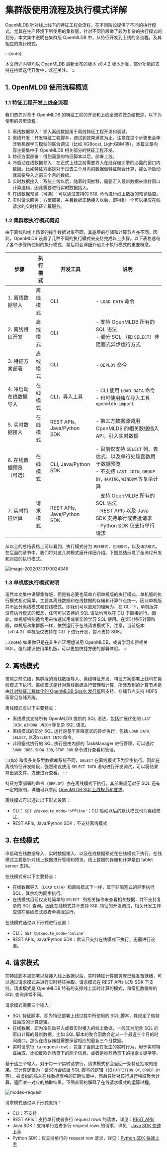 # 集群版使用流程及执行模式详解

OpenMLDB 针对线上线下的特征工程全流程，在不同阶段提供了不同的执行模式。尤其在生产环境下所使用的集群版，针对不同阶段做了较为复杂的执行模式的划分。本文集中说明在集群版 OpenMLDB 中，从特征开发到上线的全流程，及其相应的执行模式。

:::{note}

本文所述内容均以 OpenMLDB 最新发布的版本 v0.4.2 版本为准，部分功能的支持在持续迭代开发中，欢迎关注。
:::

## 1. OpenMLDB 使用流程概览

### 1.1 特征工程开发上线全流程

我们首先对基于 OpenMLDB 的特征工程的开发和上线全流程做总结概述，以下为使用的典型流程：

1. 离线数据导入：导入离线数据用于离线特征工程开发和调试。
2. 离线开发：开发特征工程脚本，调试到效果满意为止。注意在这个步骤里会牵涉到机器学习模型的联合调试（比如 XGBoost, LightGBM 等），本篇文章内容主要集中于 OpenMLDB 相关部分的特征工程开发。
3. 特征方案部署：得到满意的特征脚本以后，部署上线。
4. 冷启动在线数据导入：在正式上线之前需要导入在线存储引擎的必需的窗口内数据。比如特征方案是对于过去三个月内的数据做特征聚合计算，那么冷启动就需要导入之前三个月的数据。
4. 实时数据接入：系统上线以后，随着时间推移，需要汇入最新数据来维持窗口计算逻辑，因此需要进行实时数据接入。
5. 在线数据预览（可选）：可以通过支持的 SQL 命令进行线上数据的预览检查。
6. 实时请求服务：方案部署，并且数据正确接入以后，即得到一个可以相应在线请求的实时特征计算服务。

### 1.2 集群版执行模式概览

由于离线和线上场景的操作数据对象不同，其底层的存储和计算节点亦不同。因此，OpenMLDB 设置了几种不同的执行模式来支持完成以上步骤。以下表格总结了各个步骤所使用的执行模式，稍后将会详细介绍关于执行模式的重要概念。


| 步骤                    | 执行模式 | 开发工具                   | 说明                                                         |
| ----------------------- | -------- | -------------------------- | ------------------------------------------------------------ |
| 1. 离线数据导入         | 离线模式 | CLI                        | - `LOAD DATA` 命令<br />                                     |
| 2. 离线特征开发         | 离线模式 | CLI                        | - 支持 OpenMLDB 所有的 SQL 语法<br />- 部分 SQL （如 `SELECT`）非阻塞式异步运行方式 |
| 3. 特征方案部署         | 离线模式 | CLI                        | - `DEPLOY` 命令                                              |
| 4. 冷启动在线数据导入   | 在线模式 | CLI，导入工具              | - CLI 使用 `LOAD DATA` 命令<br />- 也可使用独立导入工具 `openmldb-import` |
| 5. 实时数据接入         | 在线模式 | REST APIs, Java/Python SDK | - 第三方数据源调用 OpenMLDB 的相关数据插入 API，引入实时数据 |
| 6. 在线数据预览（可选） | 在线模式 | CLI, Java/Python SDK       | - 目前仅支持 `SELECT` 列、表达式、以及单行处理函数用于数据预览<br />- 不支持 `LAST JOIN`, `GROUP BY`, `HAVING`, `WINDOW` 等复杂计算<br /> |
| 7. 实时特征计算         | 请求模式 | REST APIs, Java/Python SDK | - 支持 OpenMLDB 所有的 SQL 语法<br />- REST APIs 以及 Java SDK 支持单行或者批请求<br />- Python SDK 仅支持单行请求 |

从以上的总结表格上可以看到，执行模式分为 `离线模式`，`在线模式`，以及`请求模式`。在后面的章节中，我们将对这几种模式展开详细介绍。下图总结示意了全流程开发和对应的执行模式。

![image-20220310170024349](images/modes-flow.png)

### 1.3 单机版执行模式说明

虽然本文集中讲解集群版，但是有必要也简单介绍单机版的执行模式。单机版的执行模式相对简单，主要其离线数据和在线数据的存储和计算节点统一，因此单机版并不区分离线模式和在线模式。即我们可以直观的理解为，在 CLI 下，单机版并没有执行模式的概念，任何可以支持的 SQL 语法均可以在 CLI 下直接运行。因此，单机版特别适合用来快速试用或者实验学习 SQL 使用。在实时特征计算阶段，单机版和集群版一样，依然运行于在线请求模式下。注意，当前版本（v0.4.2）单机版仅支持在 CLI 下进行开发，暂不支持 SDK。

:::{note}
如果你只是在非生产环境想试用 OpenMLDB，或者学习实验相关 SQL，强烈建议使用单机版，可以更加快捷方便的部署体验。
:::

## 2. 离线模式

按照之前总结，集群版的离线数据导入、离线特征开发、特征方案部署上线均在离线模式下执行。离线模式是针对离线数据进行管理和计算，所涉及到的计算节点是由[针对特征工程优化的 OpenMLDB Spark 发行版](http://docs-cn.openmldb.ai/2620858)所支持，存储节点支持 HDFS 等常见存储系统。

离线模式有以下主要特点：

- 离线模式支持所有 OpenMLDB 提供的 SQL 语法，包括扩展优化的 `LAST JOIN`, `WINDOW UNION` 等复杂 SQL 语法。
- 离线模式的部分 SQL 运行是基于非阻塞式的异步执行，包括 `LOAD DATA`, `SELECT`, 以及`SELECT INTO` 命令。
- 非阻塞式执行的 SQL 执行是由内部的 TaskManager 进行管理，可以通过 `SHOW JOBS`, `SHOW JOB`, `STOP JOB` 命令进行查看和管理。

:::{tip}
和很多关系型数据库系统不同，`SELECT` 在离线模式下为异步执行。因此在离线特征开发阶段，强烈建议使用 `SELECT INTO` 语句进行开发调试，可以将结果导出到文件，方便进行查看。
:::

特征方案部署的命令（`DEPLOY`）亦在离线模式下执行。其部署规范对于 SQL 还有一定的限制，详细可以参阅 [OpenMLDB SQL上线规范和要求](http://docs-cn.openmldb.ai/2620917)。

离线模式可以通过以下形式设置：

- CLI： `SET @@execute_mode='offline'`；CLI 启动以后的默认模式也为离线模式。
- REST APIs, Java/Python SDK：不支持离线模式

## 3. 在线模式

冷启动在线数据导入、实时数据接入、以及在线数据预览在在线模式下执行。在线模式主要是针对线上数据进行管理和预览，线上数据的存储和计算是由 tablet server 支持。

在线模式有以下主要特点：

- 在线数据导入（`LOAD DATA`）和离线模式下一样，属于非阻塞式的异步执行 SQL，其余均为同步执行。
- 在线模式目前仅支持简单的 `SELECT ` 列相关操作来查看相关数据，并不支持复杂的 SQL 查询。因此在线模式并不支持 SQL 特征的开发调试，相关开发工作应该在离线模式或者单机版进行。

在线模式通过以下形式进行设置：

- CLI： `SET @@execute_mode='online'`
- REST APIs, Java/Python SDK：默认只支持在线模式下执行，无需进行设置。

## 4. 请求模式

在特征脚本被部署以及接入线上数据以后，实时特征计算服务就已经准备就绪，可以通过请求模式来进行实时特征抽取。请求模式在 REST APIs 以及 SDK 下支持。请求模式是 OpenMLDB 特有的支撑线上实时计算的模式，和常见数据库的 SQL 查询非常不同。

请求模式需要三个输入：

- SQL 特征脚本，即为特征部署上线过程中所使用的 SQL 脚本，其规定了做特征抽取的计算逻辑。
- 在线数据，即为冷启动导入或者实时接入的线上数据，一般其为配合 SQL 的窗口计算的最新数据。比如 SQL 脚本的聚合函数会定义一个最近三个月的时间窗口，那么在线存储就需要保留相应的最新三个月数据。
- 实时请求行（a request row），包含了当前正在发生的实时行为，用于实时特征抽取，比如反欺诈场景下的刷卡信息，或者是推荐场景下的搜索关键字等。

基于这三个输入，对于每一个实时请求行，请求模式都会返回一条特征抽取的结果。其计算逻辑为：请求行会依据 SQL 脚本的逻辑（如 `PARTITION BY`, `ORDER BY` 等），被虚拟的插入在线数据表格的正确位置中，然后只针对该行进行特征聚合计算，返回唯一对应的抽取结果。下图直观的解释了在线请求模式的运算过程。

![modes-request](images/modes-request.png)

请求模式通过以下形式支持：

- CLI：不支持
- REST APIs：支持单行或者多行 request rows 的请求，详见：[REST APIs](http://docs-cn.openmldb.ai/2620875)
- Java SDK：支持单行或者多行 request rows 的请求，详见：[Java SDK 快速上手](http://docs-cn.openmldb.ai/2620853)
- Python SDK：仅支持单行的 request row 请求，详见：[Python SDK 快速上手](http://docs-cn.openmldb.ai/2620854)

